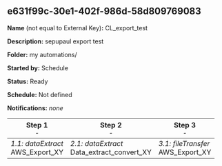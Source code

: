## e631f99c-30e1-402f-986d-58d809769083

**Name** (not equal to External Key)**:** CL_export_test

**Description:** sepupaul export test

**Folder:** my automations/

**Started by:** Schedule

**Status:** Ready

**Schedule:** Not defined

**Notifications:** _none_


| Step 1<br>_<small>-</small>_ | Step 2<br>_<small>-</small>_ | Step 3<br>_<small>-</small>_ |
| --- | --- | --- |
| _1.1: dataExtract_<br>AWS_Export_XY | _2.1: dataExtract_<br>Data_extract_convert_XY | _3.1: fileTransfer_<br>AWS_Export_XY |
